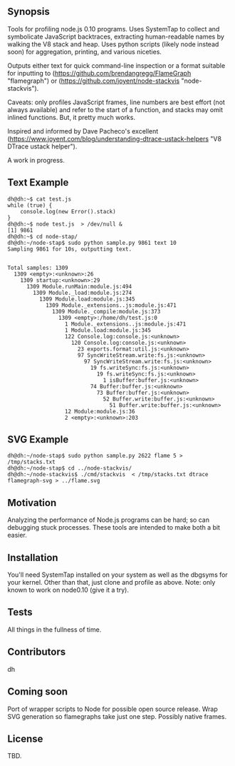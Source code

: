 ## Synopsis

Tools for profiling node.js 0.10  programs.  Uses SystemTap to collect and symbolicate JavaScript backtraces, extracting human-readable names by walking the V8 stack and heap.  Uses python scripts (likely node instead soon) for aggregation, printing, and various niceties. 

Outputs either text for quick command-line inspection or a format suitable for inputting to (https://github.com/brendangregg/FlameGraph "flamegraph") or (https://github.com/joyent/node-stackvis "node-stackvis").

Caveats: only profiles JavaScript frames, line numbers are best effort (not always available) and refer to the start of a function, and stacks may omit inlined functions. But, it pretty much works.  

Inspired and informed by Dave Pacheco's excellent (https://www.joyent.com/blog/understanding-dtrace-ustack-helpers "V8 DTrace ustack helper"). 

A work in progress.

## Text Example
```
dh@dh:~$ cat test.js
while (true) {
    console.log(new Error().stack)
}
dh@dh:~$ node test.js  > /dev/null &
[1] 9861
dh@dh:~$ cd node-stap/
dh@dh:~/node-stap$ sudo python sample.py 9861 text 10 
Sampling 9861 for 10s, outputting text.


Total samples: 1309
  1309 <empty>:<unknown>:26
    1309 startup:<unknown>:29
      1309 Module.runMain:module.js:494
        1309 Module._load:module.js:274
          1309 Module.load:module.js:345
            1309 Module._extensions..js:module.js:471
              1309 Module._compile:module.js:373
                1309 <empty>:/home/dh/test.js:0
                  1 Module._extensions..js:module.js:471
                  1 Module.load:module.js:345
                  122 Console.log:console.js:<unknown>
                    120 Console.log:console.js:<unknown>
                      23 exports.format:util.js:<unknown>
                      97 SyncWriteStream.write:fs.js:<unknown>
                        97 SyncWriteStream.write:fs.js:<unknown>
                          19 fs.writeSync:fs.js:<unknown>
                            19 fs.writeSync:fs.js:<unknown>
                              1 isBuffer:buffer.js:<unknown>
                          74 Buffer:buffer.js:<unknown>
                            73 Buffer:buffer.js:<unknown>
                              52 Buffer.write:buffer.js:<unknown>
                                51 Buffer.write:buffer.js:<unknown>
                  12 Module:module.js:36
                  2 <empty>:<unknown>:203
```

## SVG Example

```
dh@dh:~/node-stap$ sudo python sample.py 2622 flame 5 > /tmp/stacks.txt 
dh@dh:~/node-stap$ cd ../node-stackvis/
dh@dh:~/node-stackvis$ ./cmd/stackvis  < /tmp/stacks.txt dtrace flamegraph-svg > ../flame.svg
```

## Motivation

Analyzing the performance of Node.js programs can be hard; so can debugging stuck processes.  These tools are intended to make both a bit easier.

## Installation

You'll need SystemTap installed on your system as well as the dbgsyms for your kernel.  Other than that, just clone and profile as above.  Note: only known to work on node0.10 (give it a try).

## Tests

All things in the fullness of time.

## Contributors

dh

## Coming soon

Port of wrapper scripts to Node for possible open source release.  Wrap SVG generation so flamegraphs take just one step.  Possibly native frames.

## License

TBD.
